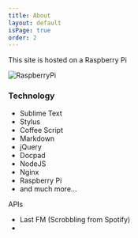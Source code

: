 ```yaml
---
title: About
layout: default
isPage: true
order: 2
---
```

This site is hosted on a Raspberry Pi

![RaspberryPi](/images/raspi.jpg)

### Technology

- Sublime Text
- Stylus
- Coffee Script
- Markdown
- jQuery
- Docpad
- NodeJS
- Nginx
- Raspberry Pi
- and much more...

APIs

- Last FM (Scrobbling from Spotify)
- 
